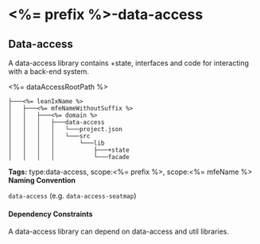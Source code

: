 # <%= prefix %>-data-access

## Data-access

A data-access library contains +state, interfaces and code for interacting with a back-end system.

<%= dataAccessRootPath %>

```
├───<%= leanIxName %>
│   ├───<%= mfeNameWithoutSuffix %>
│   │   ├───<%= domain %>
│   │   │   ├───data-access
│   │   │   │   └───project.json
│   │   │   │   └───src
│   │   │   │       └───lib
│   │   │   │           ├───+state
│   │   │   │           └───facade
```

**Tags:** type:data-access, scope:<%= prefix %>, scope:<%= mfeName %>
**Naming Convention**

`data-access` (e.g. `data-access-seatmap`)

#### Dependency Constraints

A data-access library can depend on data-access and util libraries.
